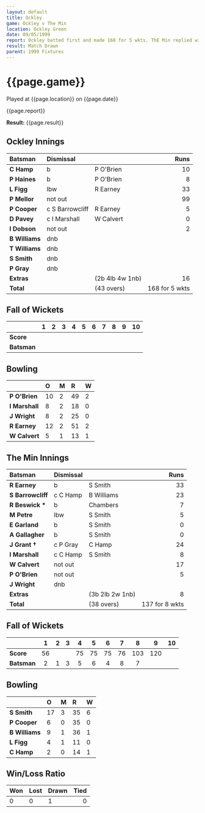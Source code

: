 ```yaml
---
layout: default
title: Ockley
game: Ockley v The Min
location: Ockley Green
date: 09/05/1999
report: Ockley batted first and made 168 for 5 wkts. ThE Min replied with 137 for 8 wkts
result: Match Drawn
parent: 1999 Fixtures
---
```


# {{page.game}}

Played at {{page.location}} on {{page.date}}

{{page.report}}

**Result:** {{page.result}}

## Ockley Innings

| Batsman | Dismissal |  | Runs |
|:---|:---|---|---:|
| **C Hamp** | b | P O'Brien | 10 |
| **P Haines** | b | P O'Brien | 8 |
| **L Figg** | lbw | R Earney | 33 |
| **P Mellor** | not out |  | 99 |
| **P Cooper** | c S Barrowcliff | R Earney | 5 |
| **D Pavey** | c I Marshall | W Calvert | 0 |
| **I Dobson** | not out |  | 2 |
| **B Williams** | dnb |  |  |
| **T Williams** | dnb |  |  |
| **S Smith** | dnb |  |  |
| **P Gray** | dnb |  |  |
| **Extras** | | (2b 4lb 4w 1nb) | 16 |
| **Total** | | (43 overs) | 168 for 5 wkts |

## Fall of Wickets

| | 1 | 2 | 3 | 4 | 5 | 6 | 7 | 8 | 9 | 10 |
|---|:---:|:---:|:---:|:---:|:---:|:---:|:---:|:---:|:---:|:---:|
| **Score** |  |  |  |  |  |  |  |  |  |  |
| **Batsman** |  |  |  |  |  |  |  |  |  |  |

## Bowling

| | O | M | R | W |
|---|:---|:---|:---|:---|
| **P O'Brien** | 10 | 2 | 49 | 2 |
| **I Marshall** | 8 | 2 | 18 | 0 |
| **J Wright** | 8 | 2 | 25 | 0 |
| **R Earney** | 12 | 2 | 51 | 2 |
| **W Calvert** | 5 | 1 | 13 | 1 |

## The Min Innings

| Batsman | Dismissal |  | Runs |
|:---|:---|---|---:|
| **R Earney** | b | S Smith | 33 |
| **S Barrowcliff** | c C Hamp | B Williams | 23 |
| **R Beswick &#42;** | b | Chambers | 7 |
| **M Petre** | lbw | S Smith | 5 |
| **E Garland** | b | S Smith | 0 |
| **A Gallagher** | b | S Smith | 0 |
| **J Grant &#8224;** | c P Gray | C Hamp | 24 |
| **I Marshall** | c C Hamp | S Smith | 8 |
| **W Calvert** | not out |  | 17 |
| **P O'Brien** | not out |  | 5 |
| **J Wright** | dnb |  |  |
| **Extras** | | (3b 2lb 2w 1nb) | 8 |
| **Total** | | (38 overs) | 137 for 8 wkts |

## Fall of Wickets

| | 1 | 2 | 3 | 4 | 5 | 6 | 7 | 8 | 9 | 10 |
|---|:---:|:---:|:---:|:---:|:---:|:---:|:---:|:---:|:---:|:---:|
| **Score** | 56 |  |  | 75 | 75 | 75 | 76 | 103 | 120 |  |
| **Batsman** | 2 | 1 | 3 | 5 | 6 | 4 | 8 | 7 |  |  |

## Bowling

| | O | M | R | W |
|---|:---|:---|:---|:---|
| **S Smith** | 17 | 3 | 35 | 6 |
| **P Cooper** | 6 | 0 | 35 | 0 |
| **B Williams** | 9 | 1 | 36 | 1 |
| **L Figg** | 4 | 1 | 11 | 0 |
| **C Hamp** | 2 | 0 | 14 | 1 |

## Win/Loss Ratio

| Won | Lost | Drawn | Tied |
|:---|:---|:---|---:|
| 0 | 0 | 1 | 0 |